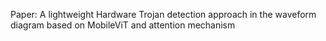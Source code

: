 Paper: A lightweight Hardware Trojan detection approach in the waveform diagram based on MobileViT and attention mechanism

